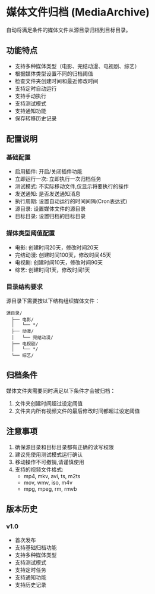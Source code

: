 # 媒体文件归档 (MediaArchive)

自动将满足条件的媒体文件从源目录归档到目标目录。

## 功能特点

- 支持多种媒体类型（电影、完结动漫、电视剧、综艺）
- 根据媒体类型设置不同的归档阈值
- 检查文件夹创建时间和最近修改时间
- 支持定时自动运行
- 支持手动执行
- 支持测试模式
- 支持通知功能
- 保存转移历史记录

## 配置说明

### 基础配置
- 启用插件: 开启/关闭插件功能
- 立即运行一次: 立即执行一次归档任务
- 测试模式: 不实际移动文件,仅显示将要执行的操作
- 发送通知: 是否发送通知消息
- 执行周期: 设置自动运行的时间间隔(Cron表达式)
- 源目录: 设置媒体文件的源目录
- 目标目录: 设置归档的目标目录

### 媒体类型阈值配置
- 电影: 创建时间20天，修改时间20天
- 完结动漫: 创建时间100天，修改时间45天
- 电视剧: 创建时间10天，修改时间90天
- 综艺: 创建时间1天，修改时间1天

### 目录结构要求
源目录下需要按以下结构组织媒体文件：
```
源目录/
  ├── 电影/
  │   └── */
  ├── 动漫/
  │   └── 完结动漫/
  ├── 电视剧/
  │   └── */
  └── 综艺/
```

## 归档条件

媒体文件夹需要同时满足以下条件才会被归档：
1. 文件夹创建时间超过设定阈值
2. 文件夹内所有视频文件的最后修改时间都超过设定阈值

## 注意事项

1. 确保源目录和目标目录都有正确的读写权限
2. 建议先使用测试模式运行确认
3. 移动操作不可撤销,请谨慎使用
4. 支持的视频文件格式:
   - mp4, mkv, avi, ts, m2ts
   - mov, wmv, iso, m4v
   - mpg, mpeg, rm, rmvb

## 版本历史

### v1.0
- 首次发布
- 支持基础归档功能
- 支持多种媒体类型
- 支持测试模式
- 支持定时任务
- 支持通知功能
- 支持历史记录 